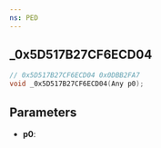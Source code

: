 ```yaml
---
ns: PED
---
```

## _0x5D517B27CF6ECD04

```c
// 0x5D517B27CF6ECD04 0x0DBB2FA7
void _0x5D517B27CF6ECD04(Any p0);
```


## Parameters
* **p0**: 

